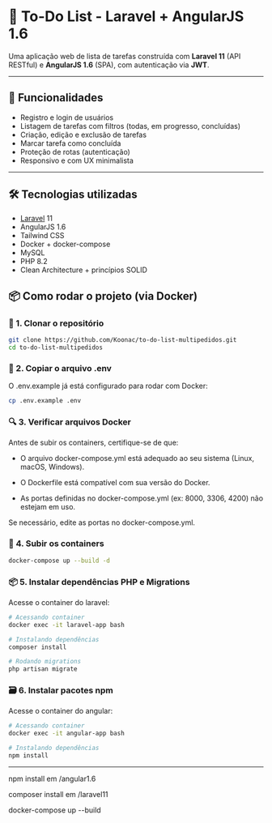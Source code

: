 # 📝 To-Do List - Laravel + AngularJS 1.6
Uma aplicação web de lista de tarefas construída com **Laravel 11** (API RESTful) e **AngularJS 1.6** (SPA), com autenticação via **JWT**.

---

## 🚀 Funcionalidades

- Registro e login de usuários
- Listagem de tarefas com filtros (todas, em progresso, concluídas)
- Criação, edição e exclusão de tarefas
- Marcar tarefa como concluída
- Proteção de rotas (autenticação)
- Responsivo e com UX minimalista

---

## 🛠️ Tecnologias utilizadas

- [Laravel](https://laravel.com/) 11
- AngularJS 1.6
- Tailwind CSS
- Docker + docker-compose
- MySQL
- PHP 8.2
- Clean Architecture + princípios SOLID

## 📦 Como rodar o projeto (via Docker)

### 🔧 1. Clonar o repositório
```bash
git clone https://github.com/Koonac/to-do-list-multipedidos.git
cd to-do-list-multipedidos
```

### 📄 2. Copiar o arquivo .env
O .env.example já está configurado para rodar com Docker:

```bash
cp .env.example .env
```

### 🔍 3. Verificar arquivos Docker
Antes de subir os containers, certifique-se de que:

- O arquivo docker-compose.yml está adequado ao seu sistema (Linux, macOS, Windows).

- O Dockerfile está compatível com sua versão do Docker.

- As portas definidas no docker-compose.yml (ex: 8000, 3306, 4200) não estejam em uso.

Se necessário, edite as portas no docker-compose.yml.

### 🚀 4. Subir os containers
```bash
docker-compose up --build -d
```

### 📦 5. Instalar dependências PHP e Migrations
Acesse o container do laravel:
```bash
# Acessando container
docker exec -it laravel-app bash

# Instalando dependências
composer install

# Rodando migrations
php artisan migrate
```

### 🗃️ 6. Instalar pacotes npm
Acesse o container do angular:
```bash
# Acessando container
docker exec -it angular-app bash

# Instalando dependências
npm install
```

---
npm install em /angular1.6

composer install em /laravel11

docker-compose up --build
